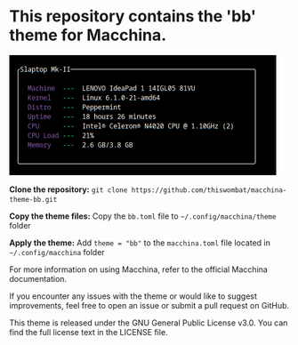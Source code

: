 # This repository contains the 'bb' theme for Macchina.

![Image of the theme](Screenshot_2024-05-17_07-53-58.png)

**Clone the repository:**
 	`git clone https://github.com/thiswombat/macchina-theme-bb.git`
  
**Copy the theme files:**
	Copy the `bb.toml` file to `~/.config/macchina/theme` folder

**Apply the theme:**
	Add `theme = "bb"` to the `macchina.toml` file located in `~/.config/macchina` folder


For more information on using Macchina, refer to the official Macchina documentation.

If you encounter any issues with the theme or would like to suggest improvements, feel free to open an issue or submit a pull request on GitHub.

This theme is released under the GNU General Public License v3.0. You can find the full license text in the LICENSE file.
